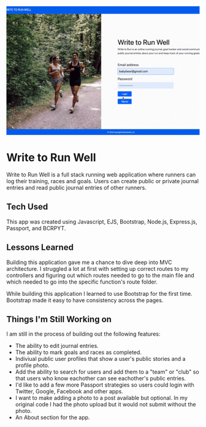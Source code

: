 <img src="https://github.com/BreaBang/100/raw/main/WTRW.gif">
 
# Write to Run Well
Write to Run Well is a full stack running web application where runners can log their training, races and goals. Users can create public or private journal entries and read public journal entries of other runners. 

## Tech Used
This app was created using Javascript, EJS, Bootstrap, Node.js, Express.js, Passport, and BCRPYT. 

## Lessons Learned
Building this application gave me a chance to dive deep into MVC architecture. I struggled a lot at first with setting up correct routes to my controllers and figuring out which routes needed to go to the main file and which needed to go into the specific function's route folder.

While building this application I learned to use Bootstrap for the first time. Bootstrap made it easy to have consistency across the pages. 

## Things I'm Still Working on

I am still in the process of building out the following features:

- The ability to edit journal entries.
- The ability to mark goals and races as completed. 
- Indiviual public user profiles that show a user's public stories and a profile photo.
- Add the ability to search for users and add them to a "team" or "club" so that users who know eachother can see eachother's public entries.
- I'd like to add a few more Passport strategies so users could login with Twitter, Google, Facebook and other apps. 
- I want to make adding a photo to a post available but optional. In my original code I had the photo upload but it would not submit without the photo.
- An About section for the app.

